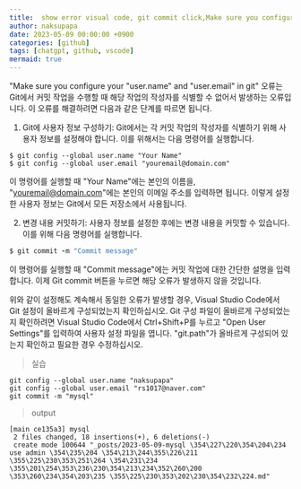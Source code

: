 ```yaml
---
title:  show error visual code, git commit click,Make sure you configure your user.name and user.email in git
author: naksupapa
date: 2023-05-09 00:00:00 +0900
categories: [github]
tags: [chatgpt, github, vscode]
mermaid: true
---
```


"Make sure you configure your "user.name" and "user.email" in git" 오류는 Git에서 커밋 작업을 수행할 때 해당 작업의 작성자를 식별할 수 없어서 발생하는 오류입니다. 이 오류를 해결하려면 다음과 같은 단계를 따르면 됩니다.

1. Git에 사용자 정보 구성하기: Git에서는 각 커밋 작업의 작성자를 식별하기 위해 사용자 정보를 설정해야 합니다. 이를 위해서는 다음 명령어를 실행합니다.

```arduino
$ git config --global user.name "Your Name"
$ git config --global user.email "youremail@domain.com"
```

이 명령어를 실행할 때 "Your Name"에는 본인의 이름을, "youremail@domain.com"에는 본인의 이메일 주소를 입력하면 됩니다. 이렇게 설정한 사용자 정보는 Git에서 모든 저장소에서 사용됩니다.

2. 변경 내용 커밋하기: 사용자 정보를 설정한 후에는 변경 내용을 커밋할 수 있습니다. 이를 위해 다음 명령어를 실행합니다.

```ruby
$ git commit -m "Commit message"
```

이 명령어를 실행할 때 "Commit message"에는 커밋 작업에 대한 간단한 설명을 입력합니다. 이제 Git commit 버튼을 누르면 해당 오류가 발생하지 않을 것입니다.

위와 같이 설정해도 계속해서 동일한 오류가 발생할 경우, Visual Studio Code에서 Git 설정이 올바르게 구성되었는지 확인하십시오. Git 구성 파일이 올바르게 구성되었는지 확인하려면 Visual Studio Code에서 Ctrl+Shift+P를 누르고 "Open User Settings"를 입력하여 사용자 설정 파일을 엽니다. "git.path"가 올바르게 구성되어 있는지 확인하고 필요한 경우 수정하십시오.

> 실습
```
git config --global user.name "naksupapa"
git config --global user.email "rs1017@naver.com"
git commit -m "mysql"
```
> output
```
[main ce135a3] mysql
 2 files changed, 18 insertions(+), 6 deletions(-)
 create mode 100644 "_posts/2023-05-09-mysql \354\227\220\354\204\234 use admin \354\235\204 \354\213\244\355\226\211 \355\225\230\353\251\264 \354\231\234 \355\201\254\353\236\230\354\213\234\352\260\200 \353\260\234\354\203\235 \355\225\230\353\202\230\354\232\224.md"
 ```